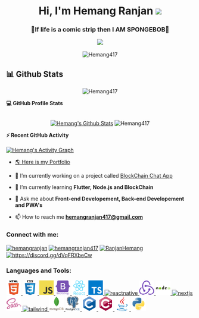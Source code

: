 <h1 align="center">Hi, I'm Hemang Ranjan <img src="https://media.giphy.com/media/hvRJCLFzcasrR4ia7z/giphy.gif" width="35"></h1>
<h3 align="center">🌈If life is a comic strip then I AM SPONGEBOB🧽</h3>

<p align="center"><img src="https://i.gifer.com/origin/c6/c6cfcb9a5dce1b1a669cb670ecb776e6_w200.gif"></p>

<p align="center"><img src="https://komarev.com/ghpvc/?username=Hemang417&label=Visitors%20count&color=0e75b6&style=plastic" alt="Hemang417" /> </p>

## 📊 Github Stats 

<p align="center"><img src="https://github-readme-streak-stats.herokuapp.com/?user=Hemang417&theme=algolia" alt="Hemang417"/></p>

<p> 
  <summary><b>💻 GitHub Profile Stats</b></summary>
  <br/>
  <p align="center">
    <a href="https://github.com/anuraghazra/github-readme-stats"><img alt="Hemang's Github Stats" src="https://github-readme-stats.vercel.app/api?username=Hemang417&show_icons=true&count_private=true&theme=tokyonight" height="175px"/></a>
	  <img src="https://github-readme-stats.vercel.app/api/top-langs?username=Hemang417&show_icons=true&locale=en&layout=compact&theme=tokyonight" alt="Hemang417" height="175px"/>
  <br/>
  </p>
</p>

<p>
  <summary><b>⚡ Recent GitHub Activity </b></summary>
  <br/>
   <a href="https://github.com/Hemang417"><img alt="Hemang's Activity Graph" src="https://activity-graph.herokuapp.com/graph?username=Hemang417&theme=react-dark" alt="Hemang417"</a>
  <br/>
</p>
	
- 🌎 [Here is my Portfolio](https://hemang417.github.io/Portfolio/)

- 🔭 I’m currently working on a project called [BlockChain Chat App](https://github.com/Hemang417/Web-3_Chat_DApp)

- 🌱 I’m currently learning **Flutter, Node.js and BlockChain**

- 💬 Ask me about **Front-end Developement, Back-end Developement and PWA's**

- 📫 How to reach me **hemangranjan417@gmail.com**


<h3 align="left">Connect with me:</h3>
<p align="left">
<a href="https://www.linkedin.com/in/hemangranjan/" target="blank"><img align="center" src="https://raw.githubusercontent.com/rahuldkjain/github-profile-readme-generator/master/src/images/icons/Social/linked-in-alt.svg" alt="hemangranjan" height="30" width="40" /></a>
<a href="https://www.instagram.com/hemangranjan417/" target="blank"><img align="center" src="https://raw.githubusercontent.com/rahuldkjain/github-profile-readme-generator/master/src/images/icons/Social/instagram.svg" alt="hemangranjan417" height="30" width="40" /></a>
<a href="https://twitter.com/RanjanHemang" target="blank"><img align="center" src="https://raw.githubusercontent.com/rahuldkjain/github-profile-readme-generator/master/src/images/icons/Social/twitter.svg" alt="RanjanHemang" height="30" width="40" /></a>
<a href="https://discord.gg/dVqFRXbeCw" target="blank"><img align="center" src="https://raw.githubusercontent.com/rahuldkjain/github-profile-readme-generator/master/src/images/icons/Social/discord.svg" alt="https://discord.gg/dVqFRXbeCw" height="30" width="40" /></a>
</p>

<h3 align="left">Languages and Tools:</h3>
	
<p align="left">
    <a href="https://www.w3.org/html/" target="_blank"> <img src="https://raw.githubusercontent.com/devicons/devicon/master/icons/html5/html5-original-wordmark.svg" alt="html5" width="40" height="40"/> </a>
    <a href="https://www.w3schools.com/css/" target="_blank"> <img src="https://raw.githubusercontent.com/devicons/devicon/master/icons/css3/css3-original-wordmark.svg" alt="css3" width="40" height="40"/> </a>
    <a href="https://developer.mozilla.org/en-US/docs/Web/JavaScript" target="_blank"> <img src="https://raw.githubusercontent.com/devicons/devicon/master/icons/javascript/javascript-original.svg" alt="javascript" width="40" height="40"/> </a>
	<a href="https://getbootstrap.com" target="_blank"> <img src="https://raw.githubusercontent.com/devicons/devicon/master/icons/bootstrap/bootstrap-plain-wordmark.svg" alt="bootstrap" width="40" height="40"/> </a>
      <a href="https://reactjs.org/" target="_blank"> <img src="https://raw.githubusercontent.com/devicons/devicon/master/icons/react/react-original-wordmark.svg" alt="react" width="40" height="40"/> </a>
	<a href="https://www.typescriptlang.org/" target="_blank"> <img src="https://raw.githubusercontent.com/devicons/devicon/master/icons/typescript/typescript-original.svg" alt="typescript" width="40" height="40"/> </a>
	<a href="https://reactnative.dev/" target="_blank"> <img src="https://reactnative.dev/img/header_logo.svg" alt="reactnative" width="40" height="40"/> </a> <a href="https://redux.js.org" target="_blank"> <img src="https://raw.githubusercontent.com/devicons/devicon/master/icons/redux/redux-original.svg" alt="redux" width="40" height="40"/> </a>
	 <a href="https://nodejs.org" target="_blank"> <img src="https://raw.githubusercontent.com/devicons/devicon/master/icons/nodejs/nodejs-original-wordmark.svg" alt="nodejs" width="40" height="40"/> </a>
    <a href="https://nextjs.org/" target="_blank"> <img src="http://www.legrandlucas.com/assets/nextjs__white.png" alt="nextjs" width="60" height="40"/> </a>
      <a href="https://sass-lang.com" target="_blank"> <img src="https://raw.githubusercontent.com/devicons/devicon/master/icons/sass/sass-original.svg" alt="sass" width="40" height="40"/> </a>
    <a href="https://tailwindcss.com/" target="_blank"> <img src="https://www.vectorlogo.zone/logos/tailwindcss/tailwindcss-icon.svg" alt="tailwind" width="40" height="40"/> </a>
    <a href="https://www.mongodb.com/" target="_blank"> <img src="https://raw.githubusercontent.com/devicons/devicon/master/icons/mongodb/mongodb-original-wordmark.svg" alt="mongodb" width="40" height="40"/> </a>
    <a href="https://www.postgresql.org" target="_blank"> <img src="https://raw.githubusercontent.com/devicons/devicon/master/icons/postgresql/postgresql-original-wordmark.svg" alt="postgresql" width="40" height="40"/> </a>
	<a href="https://www.cprogramming.com/" target="_blank"> <img src="https://raw.githubusercontent.com/devicons/devicon/master/icons/c/c-original.svg" alt="c" width="40" height="40"/> </a>
<a href="https://www.w3schools.com/cpp/" target="_blank"> <img src="https://raw.githubusercontent.com/devicons/devicon/master/icons/cplusplus/cplusplus-original.svg" alt="cplusplus" width="40" height="40"/> </a> 
<a href="https://www.java.com" target="_blank"> <img src="https://raw.githubusercontent.com/devicons/devicon/master/icons/java/java-original.svg" alt="java" width="40" height="40"/> </a>	
    <a href="https://www.python.org" target="_blank"> <img src="https://raw.githubusercontent.com/devicons/devicon/master/icons/python/python-original.svg" alt="python" width="40" height="40"/> </a>
